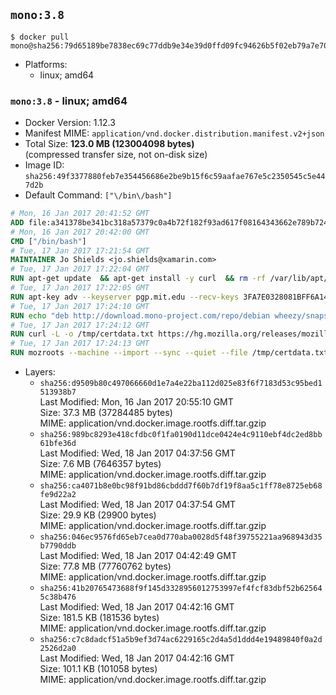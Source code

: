## `mono:3.8`

```console
$ docker pull mono@sha256:79d65189be7838ec69c77ddb9e34e39d0ffd09fc94626b5f02eb79a7e708e8d4
```

-	Platforms:
	-	linux; amd64

### `mono:3.8` - linux; amd64

-	Docker Version: 1.12.3
-	Manifest MIME: `application/vnd.docker.distribution.manifest.v2+json`
-	Total Size: **123.0 MB (123004098 bytes)**  
	(compressed transfer size, not on-disk size)
-	Image ID: `sha256:49f3377880feb7e354456686e2be9b15f6c59aafae767e5c2350545c5e447d2b`
-	Default Command: `["\/bin\/bash"]`

```dockerfile
# Mon, 16 Jan 2017 20:41:52 GMT
ADD file:a341378be341bc318a57379c0a4b72f182f93ad617f08164343662e789b7244b in / 
# Mon, 16 Jan 2017 20:42:00 GMT
CMD ["/bin/bash"]
# Tue, 17 Jan 2017 17:21:54 GMT
MAINTAINER Jo Shields <jo.shields@xamarin.com>
# Tue, 17 Jan 2017 17:22:04 GMT
RUN apt-get update 	&& apt-get install -y curl 	&& rm -rf /var/lib/apt/lists/*
# Tue, 17 Jan 2017 17:22:05 GMT
RUN apt-key adv --keyserver pgp.mit.edu --recv-keys 3FA7E0328081BFF6A14DA29AA6A19B38D3D831EF
# Tue, 17 Jan 2017 17:24:10 GMT
RUN echo "deb http://download.mono-project.com/repo/debian wheezy/snapshots/3.8.0 main" > /etc/apt/sources.list.d/mono-xamarin.list         && echo "deb http://download.mono-project.com/repo/debian 38-security main" >> /etc/apt/sources.list.d/mono-xamarin.list 	&& apt-get update 	&& apt-get install -y mono-devel fsharp mono-vbnc nuget 	&& rm -rf /var/lib/apt/lists/*
# Tue, 17 Jan 2017 17:24:12 GMT
RUN curl -L -o /tmp/certdata.txt https://hg.mozilla.org/releases/mozilla-release/raw-file/5d447d9abfdf/security/nss/lib/ckfw/builtins/certdata.txt
# Tue, 17 Jan 2017 17:24:13 GMT
RUN mozroots --machine --import --sync --quiet --file /tmp/certdata.txt
```

-	Layers:
	-	`sha256:d9509b80c497066660d1e7a4e22ba112d025e83f6f7183d53c95bed1513938b7`  
		Last Modified: Mon, 16 Jan 2017 20:55:10 GMT  
		Size: 37.3 MB (37284485 bytes)  
		MIME: application/vnd.docker.image.rootfs.diff.tar.gzip
	-	`sha256:989bc8293e418cfdbc0f1fa0190d11dce0424e4c9110ebf4dc2ed8bb61bfe36d`  
		Last Modified: Wed, 18 Jan 2017 04:37:56 GMT  
		Size: 7.6 MB (7646357 bytes)  
		MIME: application/vnd.docker.image.rootfs.diff.tar.gzip
	-	`sha256:ca4071b8e0bc98f91bd86cbddd7f60b7df19f8aa5c1ff78e8725eb68fe9d22a2`  
		Last Modified: Wed, 18 Jan 2017 04:37:54 GMT  
		Size: 29.9 KB (29900 bytes)  
		MIME: application/vnd.docker.image.rootfs.diff.tar.gzip
	-	`sha256:046ec9576fd65eb7cea0d770aba0028d5f48f39755221aa968943d35b7790ddb`  
		Last Modified: Wed, 18 Jan 2017 04:42:49 GMT  
		Size: 77.8 MB (77760762 bytes)  
		MIME: application/vnd.docker.image.rootfs.diff.tar.gzip
	-	`sha256:41b20765473688f9f145d3328956012753997ef4fcf83dbf52b625645c38b476`  
		Last Modified: Wed, 18 Jan 2017 04:42:16 GMT  
		Size: 181.5 KB (181536 bytes)  
		MIME: application/vnd.docker.image.rootfs.diff.tar.gzip
	-	`sha256:c7c8dadcf51a5b9ef3d74ac6229165c2d4a5d1ddd4e19489840f0a2d2526d2a0`  
		Last Modified: Wed, 18 Jan 2017 04:42:16 GMT  
		Size: 101.1 KB (101058 bytes)  
		MIME: application/vnd.docker.image.rootfs.diff.tar.gzip
